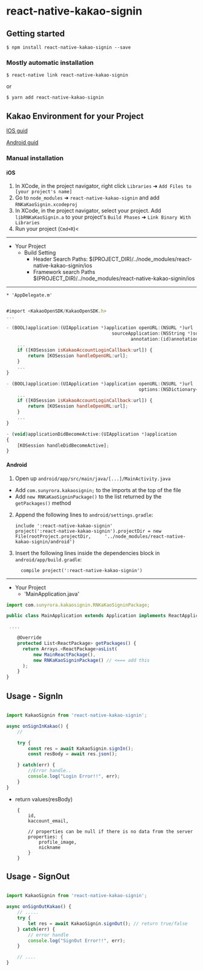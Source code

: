 
# react-native-kakao-signin

## Getting started

`$ npm install react-native-kakao-signin --save`

### Mostly automatic installation

`$ react-native link react-native-kakao-signin`

or

`$ yarn add react-native-kakao-signin`


## Kakao Environment for your Project
[IOS guid](https://developers.kakao.com/docs/ios#시작하기-개발환경-구성)

[Android guid](https://developers.kakao.com/docs/android#시작하기-개발환경-구성)

### Manual installation


#### iOS

1. In XCode, in the project navigator, right click `Libraries` ➜ `Add Files to [your project's name]`
2. Go to `node_modules` ➜ `react-native-kakao-signin` and add `RNKaKaoSignin.xcodeproj`
3. In XCode, in the project navigator, select your project. Add `libRNKaKaoSignin.a` to your project's `Build Phases` ➜ `Link Binary With Libraries`
4. Run your project (`Cmd+R`)<

***
* Your Project
	* Build Setting 
		* Header Search Paths: 
	$(PROJECT_DIR)/../node_modules/react-native-kakao-signin/ios
		* Framework search Paths
	$(PROJECT_DIR)/../node_modules/react-native-kakao-signin/ios

***

	* 'AppDelegate.m'
```js

#import <KakaoOpenSDK/KakaoOpenSDK.h>
...

- (BOOL)application:(UIApplication *)application openURL:(NSURL *)url
                                       sourceApplication:(NSString *)sourceApplication
                                              annotation:(id)annotation {
    ...
    if ([KOSession isKakaoAccountLoginCallback:url]) {
        return [KOSession handleOpenURL:url];
    }
    ...
}

- (BOOL)application:(UIApplication *)application openURL:(NSURL *)url
                                                 options:(NSDictionary<NSString *,id> *)options {
    ...
    if ([KOSession isKakaoAccountLoginCallback:url]) {
        return [KOSession handleOpenURL:url];
    }
    ...    
}

- (void)applicationDidBecomeActive:(UIApplication *)application
{
    [KOSession handleDidBecomeActive];
}

```


#### Android

1. Open up `android/app/src/main/java/[...]/MainActivity.java`
  - Add `com.sunyrora.kakaosignin;` to the imports at the top of the file
  - Add `new RNKaKaoSigninPackage()` to the list returned by the `getPackages()` method
2. Append the following lines to `android/settings.gradle`:
  	```
  	include ':react-native-kakao-signin'
  	project(':react-native-kakao-signin').projectDir = new File(rootProject.projectDir, 	'../node_modules/react-native-kakao-signin/android')
  	```
3. Insert the following lines inside the dependencies block in `android/app/build.gradle`:
  	```
      compile project(':react-native-kakao-signin')

***

* Your Project
	* 'MainApplication.java'
```js
import com.sunyrora.kakaosignin.RNKaKaoSigninPackage;

public class MainApplication extends Application implements ReactApplication {

 ....

    @Override
    protected List<ReactPackage> getPackages() {
      return Arrays.<ReactPackage>asList(
          new MainReactPackage(),
          new RNKaKaoSigninPackage() // <=== add this
      );
    }
}

```


## Usage - SignIn
```javascript

import KakaoSignin from 'react-native-kakao-signin'; 

async onSignInKakao() {
	// 

	try {
		const res = await KakaoSignin.signIn();
		const resBody = await res.json();

	} catch(err) {
		//Error handle..
		console.log("Login Error!!", err);
	}
}
```

* return values(resBody)
```
	{
		id,
		kaccount_email,
		
		// properties can be null if there is no data from the server
		properties: {
			profile_image,
			nickname
		}
	}
```


## Usage - SignOut
```javascript

import KakaoSignin from 'react-native-kakao-signin'; 

async onSignOutKakao() {
	// .....
	try {
		let res = await KakaoSignin.signOut(); // return true/false
	} catch(err) {
		// error handle
		console.log("SignOut Error!!", err);
	}

	// ....
}
```
  